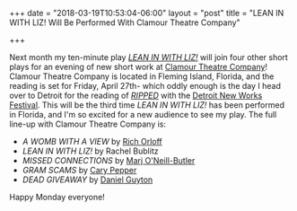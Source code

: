 +++
date = "2018-03-19T10:53:04-06:00"
layout = "post"
title = "LEAN IN WITH LIZ! Will Be Performed With Clamour Theatre Company"

+++

Next month my ten-minute play [*LEAN IN WITH LIZ!*](https://newplayexchange.org/plays/62085/lean-liz) will join four other short plays for an evening of new short work at [Clamour Theatre Company](http://clamourtheatre.org/index.htm)! Clamour Theatre Company is located in Fleming Island, Florida, and the reading is set for Friday, April 27th- which oddly enough is the day I head over to Detroit for the reading of [*RIPPED*](https://newplayexchange.org/plays/70552/ripped) with the [Detroit New Works Festival](http://www.outvisibletheatre.com/playwriting-opportunities/newworks/). This will be the third time *LEAN IN WITH LIZ!* has been performed in Florida, and I'm so excited for a new audience to see my play. The full line-up with Clamour Theatre Company is:

* *A WOMB WITH A VIEW* by [Rich Orloff](http://richorloff.com/)
* *LEAN IN WITH LIZ!* by Rachel Bublitz
* *MISSED CONNECTIONS* by [Marj O'Neill-Butler](http://marjoneill-butler.com/)
* *GRAM SCAMS* by [Cary Pepper](http://www.carypepper.com/)
* *DEAD GIVEAWAY* by [Daniel Guyton](http://www.danguyton.com/)

Happy Monday everyone!